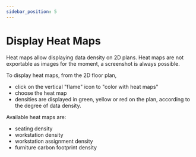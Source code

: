 ```yaml
---
sidebar_position: 5
---
```

# Display Heat Maps

Heat maps allow displaying data density on 2D plans.
Heat maps are not exportable as images for the moment, a screenshot is always possible.

To display heat maps, from the 2D floor plan,

-   click on the vertical "flame" icon to "color with heat maps"
-   choose the heat map
-   densities are displayed in green, yellow or red on the plan, according to the degree of data density. 

Available heat maps are:

-   seating density
-   workstation density
-   workstation assignment density
-   furniture carbon footprint density